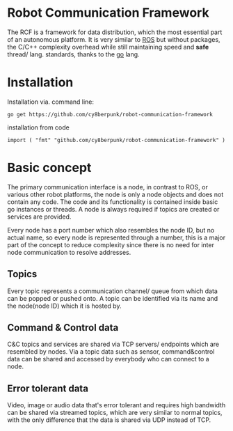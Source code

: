 # Robot Communication Framework

The RCF is a framework for data distribution, which the most essential part of an autonomous platform. It is very similar to [ROS](https://www.ros.org/) but without packages, the C/C++ complexity overhead while still maintaining speed and **safe** thread/ lang. standards, thanks to the [go](https://golang.org/) lang.

# Installation

Installation via. command line: <br>

`go get https://github.com/cy8berpunk/robot-communication-framework` <br>

installation from code

`
import (
    "fmt"
    "github.com/cy8berpunk/robot-communication-framework"
)
`

# Basic concept

The primary communication interface is a node, in contrast to ROS, or various other robot platforms, the node is only a node objects and does not contain any code. The code and its functionality is contained inside basic go instances or threads.
A node is always required if topics are created or services are provided.

Every node has a port number which also resembles the node ID, but no actual name, so every node is represented through a number, this is a major part of the concept to reduce complexity since there is no need for inter node communication to resolve addresses.

## Topics

Every topic represents a communication channel/ queue from which data can be popped or pushed onto.
A topic can be identified via its name and the node(node ID) which it is hosted by.

## Command & Control data

C&C topics and services are shared via TCP servers/ endpoints which are resembled by nodes. Via a topic data such as sensor, command&control data can be shared and accessed by everybody who can connect to a node.

## Error tolerant data

Video, image or audio data that's error tolerant and requires high bandwidth can be shared via streamed topics, which are very similar to normal topics, with the only difference that the data is shared via UDP instead of TCP.    
